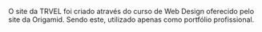 O site da TRVEL foi criado através do curso de Web Design oferecido pelo site da Origamid. Sendo este, utilizado apenas como portfólio profissional.
